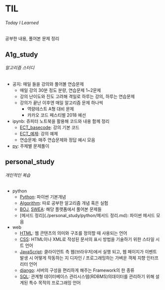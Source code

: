 # TIL

###### Today I Learned

공부한 내용, 풀어본 문제 정리



## A1g_study

###### 알고리즘 스터디

- 공지: 매일 들을 강의와 풀어볼 연습문제
  - 매일 강의 30분 정도 분량, 연습문제 1~2문제
  - 강의 난이도와 진도 고려해 격일로 하루는 강의, 하루는 연습문제
  - 강의가 끝난 이후엔 매일 알고리즘 문제 하나씩
    - 역량테스트 A형 대비 문제
    - 카카오 코드 페스티벌 2018 예선
- ipynb: 쥬피터 노트북을 활용해 코드와 내용 함께 정리
  - [ECT_basecode](./A1g_study/ipynb/ECT_basecode.ipynb): 강의 기본 코드
  - [ECT_예제](./A1g_study/ipynb/ECT_예제.ipynb): 강의 예제
  - 연습문제: 매주 연습문제와 정답 예시 모음
- [py](./A1g_study/py): 주제별 문제풀이



## personal_study

###### 개인적인 복습

- python
  - [Python](./personal_study/python/Python.md): 파이썬 기본개념
  - [Algorithm](./personal_study/python/Algorithm): 따로 공부한 알고리즘 개념 혹은 실험
  - [BOJ](./personal_study/python/BOJ), [SWEA](./personal_study/python/SWEA): 해당 플랫폼에서 풀어본 문제들
  - [메서드 정리](./personal_study/python/메서드 정리.md): 파이썬 메서드 모음
- web
  - [HTML](./html.md): 웹 콘텐츠의 의미와 구조를 정의할 때 사용되는 언어
  - [CSS](./personal_study/web/css.md): HTML이나 XML로 작성된 문서의 표시 방법을 기술하기 위한 스타일 시트 언어
  - [JavaScript](./js.md): 클라이언트 측 웹(브라우저)에서 실행 되고, 웹 페이지가 이벤트 발생 시 어떻게 작동하는 지 디자인 / 프로그래밍하는 가벼운 객체 지향 인터프리터 언어
  - [django](./personal_study/web/django.md): 서버의 구성을 편리하게 해주는 Framework의 한 종류
  - [SQL](./personal_study/python/SQL.md): 관계형 데이터베이스 관리시스템(RDBMS)의데이터를 관리하기 위해 설계된 특수 목적의 프로그래밍 언어

